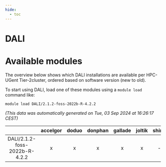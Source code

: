 ```yaml
---
hide:
  - toc
---
```


DALI
====

# Available modules


The overview below shows which DALI installations are available per HPC-UGent Tier-2cluster, ordered based on software version (new to old).

To start using DALI, load one of these modules using a `module load` command like:

```shell
module load DALI/2.1.2-foss-2022b-R-4.2.2
```

*(This data was automatically generated on Tue, 03 Sep 2024 at 16:26:17 CEST)*  

| |accelgor|doduo|donphan|gallade|joltik|shinx|skitty|
| :---: | :---: | :---: | :---: | :---: | :---: | :---: | :---: |
|DALI/2.1.2-foss-2022b-R-4.2.2|x|x|x|x|x|-|x|
